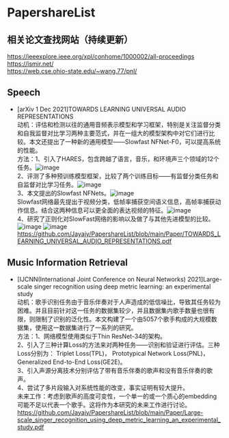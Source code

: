 # PapershareList

## 相关论文查找网站（持续更新）
https://ieeexplore.ieee.org/xpl/conhome/1000002/all-proceedings <br>
https://ismir.net/ <br>
https://web.cse.ohio-state.edu/~wang.77/pnl/ <br>

## Speech
- [arXiv 1 Dec 2021]TOWARDS LEARNING UNIVERSAL AUDIO REPRESENTATIONS <br>
  动机：评估和检测以往的通用音频表示模型和学习框架，特别是关注监督分类和自我监督对比学习两种主要范式，并在一组大的模型架构中对它们进行比较。本文还提出了一种新的通用模型——Slowfast NFNet-F0，可以提高系统的性能。 <br>
  方法：1、引入了HARES，包含跨越了语言，音乐，和环境声三个领域的12个任务。![image](https://user-images.githubusercontent.com/41570758/150502134-a9de06dd-e203-4886-b2c8-07f94b84a66e.png) <br>
        2、评测了多种预训练模型框架，比较了两个训练目标——有监督分类任务和自监督对比学习任务。![image](https://user-images.githubusercontent.com/41570758/150502473-8faa4b5f-4f95-40a2-83a2-53450fa29f8c.png) <br>
        3、本文提出的Slowfast NFNets。![image](https://user-images.githubusercontent.com/41570758/150502934-eec9d6f7-8ecd-4c5b-9429-109c5fb3997c.png) <br>
        Slowfast网络最先提出于视频分类，低帧率捕获空间语义信息，高帧率捕获动作信息。结合这两种信息可以更全面的表达视频的特征。![image](https://user-images.githubusercontent.com/41570758/150503071-d3b6aebf-848c-4449-9a7d-266cf18e6811.png) <br>
        4、研究了正则化对SlowFast网络的影响以及做了与其他先进模型的比较。![image](https://user-images.githubusercontent.com/41570758/150503286-0516403d-68e7-45e0-9494-2269bb1f4de6.png)
        ![image](https://user-images.githubusercontent.com/41570758/150503310-96cbce6d-9f83-47f1-9bf6-d1f552aaeb14.png) <br>
  https://github.com/Jayajy/PapershareList/blob/main/Paper/TOWARDS_LEARNING_UNIVERSAL_AUDIO_REPRESENTATIONS.pdf <br>
## Music Information Retrieval
- [IJCNN(International Joint Conference on Neural Networks) 2021]Large-scale singer recognition using deep metric learning: an experimental study <br>
  动机：歌手识别任务由于音乐伴奏对于人声造成的低信噪比，导致其任务较为困难。并且目前针对这一任务的数据集较少，并且数据集内歌手数量也很有限，则限制了识别的泛化性。本文构建了一个由5057个歌手构成的大规模数据集，使用这一数据集进行了一系列的研究。 <br>
  方法：1、网络模型使用类似于Thin ResNet-34的架构。 <br>
        2、引入了三种计算Loss的方法来对两种任务——识别和验证进行评估。三种Loss分别为： Triplet Loss(TPL)， Prototypical Network Loss(PNL)，Generalized End-to-End Loss(GE2E)。 <br>
        3、引入声源分离技术分别评估了带有音乐伴奏的歌声和没有音乐伴奏的歌声。 <br>
        4、尝试了多片段输入对系统性能的改变，事实证明有较大提升。 <br>
  未来工作：考虑到歌声的高度可变性，一个单一的或一个质心的embedding可能不足以代表一个歌手。这将作为本研究的未来工作进行讨论。 <br>
  https://github.com/Jayajy/PapershareList/blob/main/Paper/Large-scale_singer_recognition_using_deep_metric_learning_an_experimental_study.pdf <br>
  
  

  
